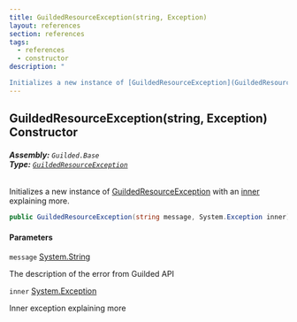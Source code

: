 ```yaml
---
title: GuildedResourceException(string, Exception)
layout: references
section: references
tags:
  - references
  - constructor
description: "

Initializes a new instance of [GuildedResourceException](GuildedResourceException.md 'Guilded.Base.GuildedResourceException') with an [inner](GuildedResourceException.GuildedResourceException(string,Exception).md#Guilded.Base.GuildedResourceException.GuildedResourceException(string,System.Exception).inner 'Guilded.Base.GuildedResourceException.GuildedResourceException(string, System.Exception).inner') explaining more."
---
```


## GuildedResourceException(string, Exception) Constructor
###### **Assembly:** `Guilded.Base`<br/>**Type:** [`GuildedResourceException`](GuildedResourceException.md 'Guilded.Base.GuildedResourceException')

Initializes a new instance of [GuildedResourceException](GuildedResourceException.md 'Guilded.Base.GuildedResourceException') with an [inner](GuildedResourceException.GuildedResourceException(string,Exception).md#Guilded.Base.GuildedResourceException.GuildedResourceException(string,System.Exception).inner 'Guilded.Base.GuildedResourceException.GuildedResourceException(string, System.Exception).inner') explaining more.

```csharp
public GuildedResourceException(string message, System.Exception inner);
```
#### Parameters

<a name='Guilded.Base.GuildedResourceException.GuildedResourceException(string,System.Exception).message'></a>

`message` [System.String](https://docs.microsoft.com/en-us/dotnet/api/System.String 'System.String')

The description of the error from Guilded API

<a name='Guilded.Base.GuildedResourceException.GuildedResourceException(string,System.Exception).inner'></a>

`inner` [System.Exception](https://docs.microsoft.com/en-us/dotnet/api/System.Exception 'System.Exception')

Inner exception explaining more